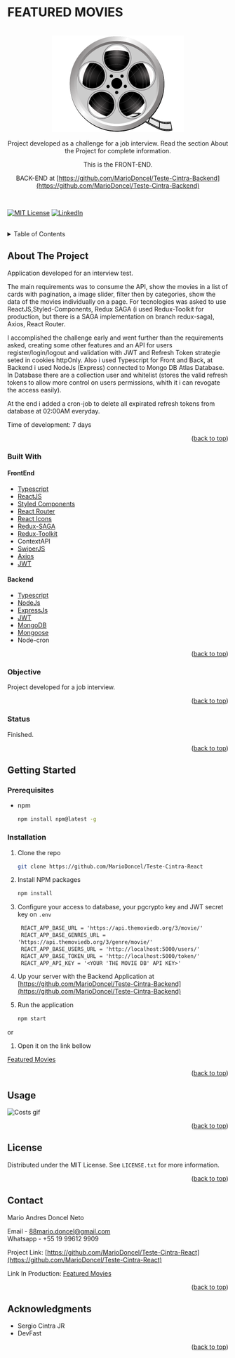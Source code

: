 <!-- TITLE -->
<h1> FEATURED MOVIES </h1> <br>
<div align="center">
  <img src="src/assets/movie-icon.png" alt="Logo" width="300px">
<br>

Project developed as a challenge for a job interview. Read the section About the Project for complete information. 
  
  This is the FRONT-END.
  
  BACK-END at [https://github.com/MarioDoncel/Teste-Cintra-Backend](https://github.com/MarioDoncel/Teste-Cintra-Backend)
</div><br>  

<!-- 
[![Contributors][contributors-shield]][contributors-url]
[![Forks][forks-shield]][forks-url]
[![Stargazers][stars-shield]][stars-url]
[![Issues][issues-shield]][issues-url] 
-->
[![MIT License][license-shield]](https://github.com/MarioDoncel/Teste-Cintra-React/blob/main/LICENSE)
[![LinkedIn][linkedin-shield]](https://www.linkedin.com/in/marioadoncel/)


<br />


<!-- TABLE OF CONTENTS -->
<details>
  <summary>Table of Contents</summary>
  <ol>
    <li>
      <a href="#about-the-project">About The Project</a>
      <ul>
        <li><a href="#built-with">Built With</a></li>
        <li><a href="#objective">Objective</a></li>
        <li><a href="#status">Status</a></li>
      </ul>
    </li>
    <li>
      <a href="#getting-started">Getting Started</a>
      <ul>
        <li><a href="#prerequisites">Prerequisites</a></li>
        <li><a href="#installation">Installation</a></li>
      </ul>
    </li>
    <li><a href="#usage">Usage</a></li>
    <li><a href="#license">License</a></li>
    <li><a href="#contact">Contact</a></li>
    <li><a href="#acknowledgments">Acknowledgments</a></li>
  </ol>
</details>


<!-- ABOUT THE PROJECT -->
## About The Project
Application developed for an interview test. 

The main requirements was to consume the API, show the movies in a list of cards with pagination, a image slider, filter then by categories, show the data of the movies individually on a page. For tecnologies was asked to use ReactJS,Styled-Components, Redux SAGA (i used Redux-Toolkit for production, but there is a SAGA implementation on branch redux-saga), Axios, React Router. 

  I accomplished the challenge early and went further than the requirements asked, creating some other features and an API for users register/login/logout and validation with JWT and Refresh Token strategie seted in cookies httpOnly. Also i used Typescript for Front and Back, at Backend i used NodeJs (Express) connected to Mongo DB Atlas Database. In Database there are a collection user and whitelist (stores the valid refresh tokens to allow more control on users permissions, whith it i can revogate the access easily).
  
  At the end i added a cron-job to delete all expirated refresh tokens from database at 02:00AM everyday.
  
  Time of development: 7 days

<p align="right">(<a href="#top">back to top</a>)</p>


### Built With

<!-- This section should list any major frameworks/libraries used to bootstrap your project. Leave any add-ons/plugins for the acknowledgements section. Here are a few examples. -->

#### FrontEnd
* [Typescript](https://www.typescriptlang.org/)
* [ReactJS](https://pt-br.reactjs.org/)
* [Styled Components](https://styled-components.com/)
* [React Router](https://v5.reactrouter.com/web/guides/quick-start)
* [React Icons](https://react-icons.github.io/react-icons/)
* [Redux-SAGA](https://redux-saga.js.org/)
* [Redux-Toolkit](https://redux-toolkit.js.org/)
* ContextAPI
* [SwiperJS](https://swiperjs.com/)
* [Axios](https://axios-http.com/docs/intro)
* [JWT](https://jwt.io/)

#### Backend
* [Typescript](https://www.typescriptlang.org/)
* [NodeJs](https://nodejs.org/en/)
* [ExpressJs](https://expressjs.com/pt-br/)
* [JWT](https://jwt.io/)
* [MongoDB](https://www.mongodb.com/)
* [Mongoose](https://mongoosejs.com/)
* Node-cron


<!-- 
* [Next.js](https://nextjs.org/)
* [React.js](https://reactjs.org/)
* [Vue.js](https://vuejs.org/)
* [Angular](https://angular.io/)
* [Svelte](https://svelte.dev/)
* [Laravel](https://laravel.com)
* [Bootstrap](https://getbootstrap.com)
* [JQuery](https://jquery.com)
 -->
<p align="right">(<a href="#top">back to top</a>)</p>

### Objective

Project developed for a job interview.
<p align="right">(<a href="#top">back to top</a>)</p>

### Status

Finished.
<p align="right">(<a href="#top">back to top</a>)</p>

<!-- GETTING STARTED -->
## Getting Started

### Prerequisites

<!-- This is an example of how to list things you need to use the software and how to install them. -->
* npm
  ```sh
  npm install npm@latest -g
  ```

### Installation

<!-- _Below is an example of how you can instruct your audience on installing and setting up your app. This template doesn't rely on any external dependencies or services._
 -->

1. Clone the repo
   ```sh
   git clone https://github.com/MarioDoncel/Teste-Cintra-React
   ```
2. Install NPM packages
   ```sh
   npm install
   ```
3. Configure your access to database, your pgcrypto key and JWT secret key on  `.env`

   ```.env
    REACT_APP_BASE_URL = 'https://api.themoviedb.org/3/movie/'
    REACT_APP_BASE_GENRES_URL = 'https://api.themoviedb.org/3/genre/movie/'
    REACT_APP_BASE_USERS_URL = 'http://localhost:5000/users/'
    REACT_APP_BASE_TOKEN_URL = 'http://localhost:5000/token/'
    REACT_APP_API_KEY = '<YOUR 'THE MOVIE DB' API KEY>'
    ```
    
4. Up your server with the Backend Application at [https://github.com/MarioDoncel/Teste-Cintra-Backend](https://github.com/MarioDoncel/Teste-Cintra-Backend)
   
   
5. Run the application
    ```js
    npm start
    ```
  or 

1. Open it on the link bellow

  <a href="https://distracted-hypatia-ca905d.netlify.app/"> Featured Movies </a>


<p align="right">(<a href="#top">back to top</a>)</p>


<!-- USAGE EXAMPLES -->
## Usage

<img src="src/assets/readmeFiles/Costs.gif" alt="Costs gif" width="500px">

<p align="right">(<a href="#top">back to top</a>)</p>


<!-- LICENSE -->
## License

Distributed under the MIT License. See `LICENSE.txt` for more information.

<p align="right">(<a href="#top">back to top</a>)</p>


<!-- CONTACT -->
## Contact

Mario Andres Doncel Neto  

Email - 88mario.doncel@gmail.com <br>
Whatsapp - +55 19 99612 9909

Project Link: [https://github.com/MarioDoncel/Teste-Cintra-React](https://github.com/MarioDoncel/Teste-Cintra-React)

Link In Production: [Featured Movies](https://distracted-hypatia-ca905d.netlify.app/)

<p align="right">(<a href="#top">back to top</a>)</p>


<!-- ACKNOWLEDGMENTS -->
## Acknowledgments

* Sergio Cintra JR
* DevFast

<p align="right">(<a href="#top">back to top</a>)</p>



<!-- MARKDOWN LINKS & IMAGES -->
<!-- https://www.markdownguide.org/basic-syntax/#reference-style-links -->
[contributors-shield]: https://img.shields.io/github/contributors/othneildrew/Best-README-Template.svg?style=for-the-badge
[contributors-url]: https://github.com/othneildrew/Best-README-Template/graphs/contributors
[forks-shield]: https://img.shields.io/github/forks/othneildrew/Best-README-Template.svg?style=for-the-badge
[forks-url]: https://github.com/othneildrew/Best-README-Template/network/members
[stars-shield]: https://img.shields.io/github/stars/othneildrew/Best-README-Template.svg?style=for-the-badge
[stars-url]: https://github.com/othneildrew/Best-README-Template/stargazers
[issues-shield]: https://img.shields.io/github/issues/othneildrew/Best-README-Template.svg?style=for-the-badge
[issues-url]: https://github.com/othneildrew/Best-README-Template/issues
[license-shield]: https://img.shields.io/github/license/othneildrew/Best-README-Template.svg?style=for-the-badge
[license-url]: https://github.com/othneildrew/Best-README-Template/blob/master/LICENSE.txt
[linkedin-shield]: https://img.shields.io/badge/-LinkedIn-black.svg?style=for-the-badge&logo=linkedin&colorB=555
[linkedin-url]: https://linkedin.com/in/othneildrew
[product-screenshot]: images/screenshot.png
